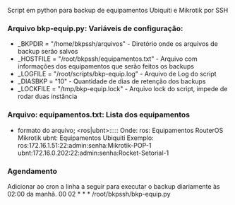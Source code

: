 Script em python para backup de equipamentos Ubiquiti e Mikrotik por SSH

### Arquivo bkp-equip.py: Variáveis de configuração:
- _BKPDIR = "/home/bkpssh/arquivos" - Diretório onde os arquivos de backup serão salvos
- _HOSTFILE = "/root/bkpssh/equipamentos.txt" - Arquivo com informações dos equipamentos que serão feitos os backups
- _LOGFILE = "/root/scripts/bkp-equip.log" - Arquivo de Log do script
- _DIASBKP = "10" - Quantidade de dias de retenção dos backups
- _LOCKFILE = "/tmp/bkp-equip.lock" - Arquivo lock do script, impede de rodar duas instância

### Arquivo: equipamentos.txt: Lista dos equipamentos
- formato do arquivo;
<ros|ubnt>:<ip>:<port>:<user>:<pass>:<name>
Onde:
  ros: Equipamentos RouterOS Mikrotik
  ubnt: Equipamentos Ubiquiti
Exemplo:
  ros:172.16.1.51:22:admin:senha:Mikrotik-POP-1
  ubnt:172.16.0.202:22:admin:senha:Rocket-Setorial-1
  
### Agendamento
Adicionar ao cron a linha a seguir para executar o backup diariamente às 02:00 da manhã.
00 02 * * * /root/bkpssh/bkp-equip.py

